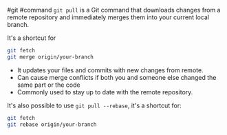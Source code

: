 #git #command
`git pull` is a Git command that downloads changes from a remote repository and immediately merges them into your current local branch. 

It's a shortcut for
```bash
git fetch
git merge origin/your-branch
```
 - It updates your files and commits with new changes from remote.
 - Can cause merge conflicts if both you and someone else changed the same part or the code
 - Commonly used to stay up to date with the remote repository.

It's also possible to use `git pull --rebase`, it's a shortcut for:
```bash 
git fetch 
git rebase origin/your-branch
```
